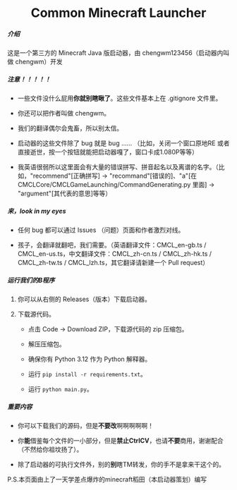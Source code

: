 <h1 align="center">Common Minecraft Launcher</h1>
<h5>介绍</h5>

这是一个第三方的 Minecraft Java 版启动器，由 chengwm123456（启动器内叫做 chengwm）开发

<h5>注意！！！！！</h5>

- 一些文件没什么屁用**你就别瞎瞅了**。这些文件基本上在 .gitignore 文件里。

- 你还可以把作者叫做 chengwm。

- 我们的翻译偶尔会鬼畜，所以别太信。

- 启动器的这些文件除了 bug 就是 bug …… （比如，关闭一个窗口原地RE 或者直接逝世，按一个按钮就能把启动器嘎了，窗口卡成1.080P等等）

- 我英语很弱所以这里面会有大量的错误拼写、拼音起名以及离谱的名字。（比如，"recommend"[正确拼写] -> "recommand"[错误的]、"a"[在 CMCLCore/CMCLGameLaunching/CommandGenerating.py 里面] -> "argument"[其代表的意思]等等）
  
<h5>来，look in my eyes</h5>

- 任何 bug 都可以通过 Issues （问题）页面和作者激烈对线。

- 孩子，会翻译就翻吧，我们需要。（英语翻译文件：CMCL_en-gb.ts / CMCL_en-us.ts，中文翻译文件：CMCL_zh-cn.ts / CMCL_zh-hk.ts / CMCL_zh-tw.ts / CMCL_lzh.ts，其它翻译请新建一个 Pull request）

<h5>运行我们的B程序</h5>

1. 你可以从右侧的 Releases（版本）下载启动器。

2. 下载源代码。
   - 点击 Code -> Download ZIP，下载源代码的 zip 压缩包。

   - 解压压缩包。

   - 确保你有 Python 3.12 作为 Python 解释器。

   - 运行 `pip install -r requirements.txt`。

   - 运行 `python main.py`。

<h5>重要内容</h5>

- 你可以下载我们的源码，但是**不要改**啊啊啊啊啊！

- 你**能**借鉴每个文件的一小部分，但是**禁止CtrlCV**，也请**不要**商用，谢谢配合（不然给你祖坟扬了）。

- 除了启动器的可执行文件外，别的**别**瞎TM转发，你的手不是拿来干这个的。


P.S.本页面由上了一天学差点爆炸的minecraft稻田（本启动器策划）编写
